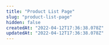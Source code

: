 ```yaml
---
title: "Product List Page"
slug: "product-list-page"
hidden: false
createdAt: "2022-04-12T17:36:38.078Z"
updatedAt: "2022-04-12T17:36:38.078Z"
---
```

